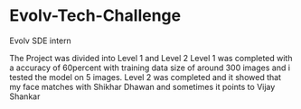# Evolv-Tech-Challenge
Evolv SDE intern


The Project was divided into Level 1 and Level 2
Level 1 was completed with a accuracy of 60percent with training data size of around 300 images and i tested the model on 5 images.
Level 2 was completed and it showed that my face matches with Shikhar Dhawan and sometimes it points to Vijay Shankar
